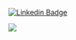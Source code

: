 [![Linkedin Badge](https://img.shields.io/badge/-MohamedMokhtari-blue?style=flat-square&logo=Linkedin&logoColor=white&link=https://www.linkedin.com/in/mohamedmokhtari/)](https://www.linkedin.com/in/mohamedmokhtari/)


<a href="https://github-readme-stats.vercel.app/api?username=mohamedMok&count_private=true&show_icons=true&theme=chartreuse-dark">
  <img align="center" src="https://github-readme-stats.vercel.app/api?username=mohamedMok&count_private=true&show_icons=true&theme=chartreuse-dark" />
</a>

